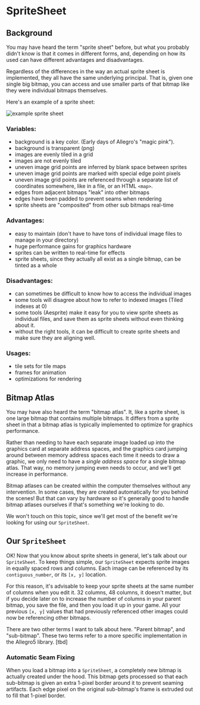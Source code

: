 # SpriteSheet

## Background

You may have heard the term "sprite sheet" before, but what you probably didn't know is that it comes in different forms, and, depending on how its used can have different advantages and disadvantages.

Regardless of the differences in the way an actual sprite sheet is implemented, they all have the same underlying principal.  That is, given one single big bitmap, you can access and use smaller parts of that bitmap like they were individual bitmaps themselves.

Here's an example of a sprite sheet:

![example sprite sheet](http://kidscancode.org/godot_recipes/img/Adventurer%20Sprite%20Sheet%20v1.1.png)

### Variables:
- background is a key color.  (Early days of Allegro's "magic pink"). 
- background is transparent (png)
- images are evenly tiled in a grid
- images are not evenly tiled
- uneven image grid points are inferred by blank space between sprites
- uneven image grid points are marked with special edge point pixels
- uneven image grid points are referenced through a separate list of coordinates somewhere, like in a file, or an HTML  `<map>`.
- edges from adjacent bitmaps "leak" into other bitmaps
- edges have been padded to prevent seams when rendering
- sprite sheets are "composited" from other sub bitmaps real-time

### Advantages:

- easy to maintain (don't have to have tons of individual image files to manage in your directory)
- huge performance gains for graphics hardware
- sprites can be written to real-time for effects
- sprite sheets, since they actually all exist as a single bitmap, can be tinted as a whole

### Disadvantages:

- can sometimes be difficult to know how to access the individual images
- some tools will disagree about how to refer to indexed images (Tiled indexes at 0)
- some tools (Aesprite) make it easy for you to view sprite sheets as individual files, and save them as sprite sheets without even thinking about it.
- without the right tools, it can be difficult to create sprite sheets and make sure they are aligning well.

### Usages:

- tile sets for tile maps
- frames for animation
- optimizations for rendering

## Bitmap Atlas

You may have also heard the term "bitmap atlas".  It, like a sprite sheet, is one large bitmap that contains multiple bitmaps.  It differs from a sprite sheet in that a bitmap atlas is typically implemented to optimize for graphics performance.

Rather than needing to have each separate image loaded up into the graphics card at separate address spaces, and the graphics card jumping around between memory address spaces each time it needs to draw a graphic, we only need to have a _single address space_ for a single bitmap atlas.  That way, no memory jumping even needs to occur, and we'll get increase in performance.

Bitmap atlases can be created within the computer themselves without any intervention.  In some cases, they are created automatically for you behind the scenes!  But that can vary by hardware so it's generally good to handle bitmap atlases ourselves if that's something we're looking to do.

We won't touch on this topic, since we'll get most of the benefit we're looking for using our `SpriteSheet`.


## Our `SpriteSheet`

OK!  Now that you know about sprite sheets in general, let's talk about our `SpriteSheet`.  To keep things simple, our `SpriteSheet` expects sprite images in equally spaced rows and columns.  Each image can be referenced by its `contiguous_number`, or its `[x, y]` location.

For this reason, it's advisable to keep your sprite sheets at the same number of columns when you edit it. 32 columns, 48 columns, it doesn't matter, but if you decide later on to increase the number of columns in your parent bitmap, you save the file, and then you load it up in your game.  All your previous `[x, y]` values that had previously referenced other images could now be referencing other bitmaps.

There are two other terms I want to talk about here.  "Parent bitmap", and "sub-bitmap".  These two terms refer to a more specific implementation in the Allegro5 library. [tbd]

### Automatic Seam Fixing

When you load a bitmap into a `SpriteSheet`, a completely new bitmap is actually created under the hood.  This bitmap gets processed so that each sub-bitmap is given an extra 1-pixel border around it to prevent seaming artifacts.  Each edge pixel on the original sub-bitmap's frame is extruded out to fill that 1-pixel border.
